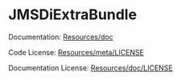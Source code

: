 JMSDiExtraBundle
===================

Documentation: 
[Resources/doc](https://github.com/schmittjoh/JMSDiExtraBundle/blob/master/Resources/doc/index.rst)
    

Code License:
[Resources/meta/LICENSE](https://github.com/schmittjoh/JMSDiExtraBundle/blob/master/Resources/meta/LICENSE)


Documentation License:
[Resources/doc/LICENSE](https://github.com/schmittjoh/JMSDiExtraBundle/blob/master/Resources/doc/LICENSE)